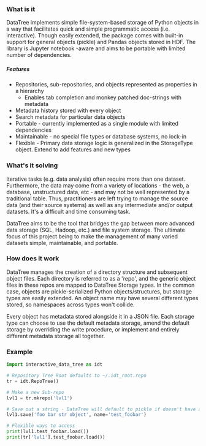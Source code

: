 ### What is it
DataTree implements simple file-system-based storage of Python objects
in a way that facilitates quick and simple programmatic access (i.e. interactive).
Though easily extended, the package comes with built-in support for general
objects (pickle) and Pandas objects stored in HDF. The library is Jupyter notebook
-aware and aims to be portable with limited number of dependencies.

##### Features
- Repositories, sub-repositories, and objects represented as properties in a hierarchy
    - Enables tab completion and monkey patched doc-strings with metadata
- Metadata history stored with every object
- Search metadata for particular data objects
- Portable - currently implemented as a single module with limited dependencies
- Maintainable - no special file types or database systems, no lock-in
- Flexible - Primary data storage logic is generalized in the StorageType object. Extend to add features and new types


### What's it solving
Iterative tasks (e.g. data analysis) often require more than one dataset. Furthermore, the
data may come from a variety of locations - the web, a database, unstructured data, etc - and may not be well represented
by a traditional table. Thus, practitioners are left trying to manage the source data (and their source systems) as well as
any intermediate and/or output datasets. It's a difficult and time consuming task.

DataTree aims to be the tool that bridges the gap between more advanced data storage (SQL, Hadoop, etc.)
and file system storage. The ultimate focus of this project being to make the management of many varied
datasets simple, maintainable, and portable.

### How does it work
DataTree manages the creation of a directory structure and subsequent object files. Each directory
is referred to as a 'repo', and the generic object files in these repos are mapped to DataTree Storage types.
In the common case, objects are pickle-serialized Python objects/structures, but storage types are easily
extended. An object name may have several different types stored, so namespaces across types won't collide.

Every object has metadata stored alongside it in a JSON file. Each storage type can
choose to use the default metadata storage, amend the default storage by overriding the write
procedure, or implement and entirely different metadata storage all together.

### Example

```python
import interactive_data_tree as idt

# Repository Tree Root defaults to ~/.idt_root.repo
tr = idt.RepoTree()

# Make a new Sub-repo
lvl1 = tr.mkrepo('lvl1')

# Save out a string - DataTree will default to pickle if doesn't have a better type
lvl1.save('foo bar str object', name='test_foobar')

# Flexible ways to access
print(lvl1.test_foobar.load())
print(tr['lvl1'].test_foobar.load())
```


